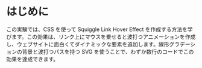 # はじめに

この実験では、CSS を使って Squiggle Link Hover Effect を作成する方法を学びます。この効果は、リンク上にマウスを乗せると波打つアニメーションを作成し、ウェブサイトに面白くてダイナミックな要素を追加します。線形グラデーションの背景と波打つパスを持つ SVG を使うことで、わずか数行のコードでこの効果を達成できます。
